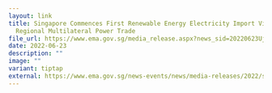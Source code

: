 ```yaml
---
layout: link
title: Singapore Commences First Renewable Energy Electricity Import Via
  Regional Multilateral Power Trade
file_url: https://www.ema.gov.sg/media_release.aspx?news_sid=20220623UjiFDR2aZUxy
date: 2022-06-23
description: ""
image: ""
variant: tiptap
external: https://www.ema.gov.sg/news-events/news/media-releases/2022/singapore-commences-first-renewable-energy-electricity-import-via-regional-multilateral-power-trade
---
```

